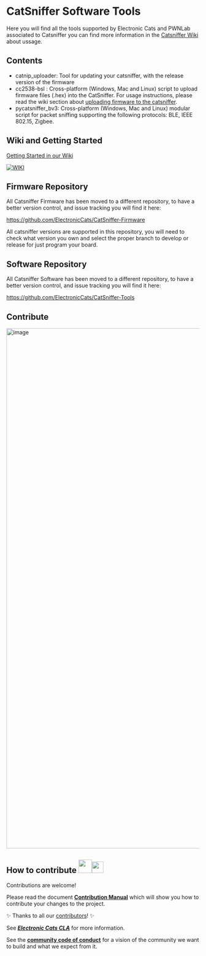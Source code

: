 # CatSniffer Software Tools

Here you will find all the tools supported by Electronic Cats and PWNLab associated to Catsniffer you can find more information in the [Catsniffer Wiki](https://github.com/ElectronicCats/CatSniffer/wiki) about ussage.

## Contents
* catnip_uploader: Tool for updating your catsniffer, with the release version of the firmware
* cc2538-bsl : Cross-platform (Windows, Mac and Linux) script to upload firmware files (.hex) into the CatSniffer. For usage instructions, please read the wiki section about [uploading firmware to the catsniffer](https://github.com/ElectronicCats/CatSniffer/wiki/05.-Upload-Firmware#python-tool-cc2538-bslpy).
* pycatsniffer_bv3: Cross-platform (Windows, Mac and Linux) modular script for packet sniffing supporting the following protocols: BLE, IEEE 802.15, Zigbee.

## Wiki and Getting Started

[Getting Started in our Wiki](https://github.com/ElectronicCats/CatSniffer/wiki)

[![WIKI](https://user-images.githubusercontent.com/40640735/217364175-6e3af8df-e6b4-4fcd-9515-09ff02639f64.jpg)](https://github.com/ElectronicCats/CatSniffer/wiki)

## Firmware Repository
All Catsniffer Firmware has been moved to a different repository, to have a better version control, and issue tracking you will find it here:

https://github.com/ElectronicCats/CatSniffer-Firmware

All catsniffer versions are supported in this repository, you will need to check what version you own and select the proper branch to develop or release for just program your board.

## Software Repository
All Catsniffer Software has been moved to a different repository, to have a better version control, and issue tracking you will find it here:

https://github.com/ElectronicCats/CatSniffer-Tools

## Contribute 
<img width="1354" alt="image" src="https://github.com/ElectronicCats/CatSniffer-Tools/assets/15166625/f3d1a1a2-caf5-496f-bc4d-8c7614c8af62">

## How to contribute <img src="https://electroniccats.com/wp-content/uploads/2018/01/fav.png" height="35"><img src="https://raw.githubusercontent.com/gist/ManulMax/2d20af60d709805c55fd784ca7cba4b9/raw/bcfeac7604f674ace63623106eb8bb8471d844a6/github.gif" height="30">
 Contributions are welcome! 

Please read the document  [**Contribution Manual**](https://github.com/ElectronicCats/electroniccats-cla/blob/main/electroniccats-contribution-manual.md)  which will show you how to contribute your changes to the project.

✨ Thanks to all our [contributors](https://github.com/ElectronicCats/CatSniffer-Tools/graphs/contributors)! ✨

See [**_Electronic Cats CLA_**](https://github.com/ElectronicCats/electroniccats-cla/blob/main/electroniccats-cla.md) for more information.

See the  [**community code of conduct**](https://github.com/ElectronicCats/electroniccats-cla/blob/main/electroniccats-community-code-of-conduct.md) for a vision of the community we want to build and what we expect from it.
